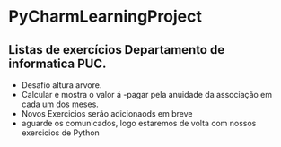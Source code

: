 # PyCharmLearningProject
## Listas de exercícios Departamento de informatica PUC.
- Desafio altura arvore.
- Calcular e mostra o valor á
-pagar pela anuidade da associação em cada um dos meses.
- Novos Exercicios serão adicionaods em breve
- aguarde os comunicados, logo estaremos de volta com nossos exercicios de Python
